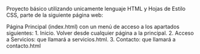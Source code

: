Proyecto básico utilizando unicamente lenguaje HTML y Hojas de Estilo CSS, parte de la siguiente página web:

Página Principal (index.html) con un menú de acceso a los apartados siguientes:
    1. Inicio. Volver desde cualquier página a la principal.
    2. Acceso a Servicios: que llamará a servicios.html.
    3. Contacto: que llamará a contacto.html

